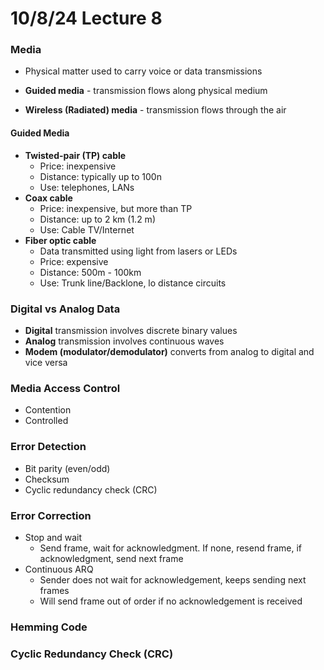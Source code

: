 # 10/8/24 Lecture 8

### Media

-   Physical matter used to carry voice or data transmissions

-   **Guided media** - transmission flows along physical medium

-   **Wireless (Radiated) media** - transmission flows through the air

#### Guided Media

-   **Twisted-pair (TP) cable**
    -   Price: inexpensive
    -   Distance: typically up to 100n
    -   Use: telephones, LANs
-   **Coax cable**
    -   Price: inexpensive, but more than TP
    -   Distance: up to 2 km (1.2 m)
    -   Use: Cable TV/Internet
-   **Fiber optic cable**
    -   Data transmitted using light from lasers or LEDs
    -   Price: expensive
    -   Distance: 500m - 100km
    -   Use: Trunk line/Backlone, lo distance circuits

### Digital vs Analog Data

-   **Digital** transmission involves discrete binary values
-   **Analog** transmission involves continuous waves
-   **Modem (modulator/demodulator)** converts from analog to digital and vice versa

### Media Access Control

-   Contention
-   Controlled

### Error Detection

-   Bit parity (even/odd)
-   Checksum
-   Cyclic redundancy check (CRC)

### Error Correction

-   Stop and wait
    -   Send frame, wait for acknowledgment. If none, resend frame, if acknowledgment, send next frame
-   Continuous ARQ
    -   Sender does not wait for acknowledgement, keeps sending next frames
    -   Will send frame out of order if no acknowledgement is received

### Hemming Code

### Cyclic Redundancy Check (CRC)
